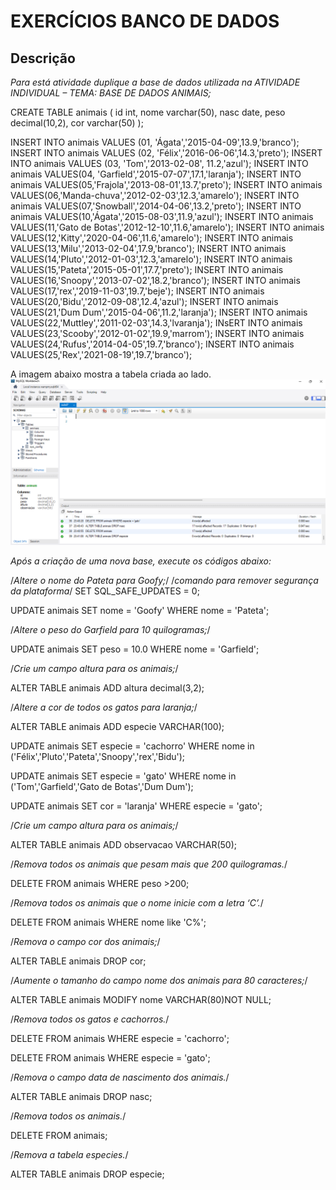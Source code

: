 # EXERCÍCIOS BANCO DE DADOS  
## Descrição

*Para está atividade duplique a base de dados utilizada na ATIVIDADE INDIVIDUAL – TEMA: BASE DE DADOS ANIMAIS;*


CREATE TABLE animais (
	id int,
	nome varchar(50),
	nasc date,
 	peso decimal(10,2),
  	cor varchar(50)
);

INSERT INTO animais VALUES (01, 'Ágata','2015-04-09',13.9,'branco');
INSERT INTO animais VALUES (02, 'Félix','2016-06-06',14.3,'preto');
INSERT INTO animais VALUES (03, 'Tom','2013-02-08', 11.2,'azul');
INSERT INTO animais VALUES(04, 'Garfield','2015-07-07',17.1,'laranja');
INSERT INTO animais VALUES(05,'Frajola','2013-08-01',13.7,'preto');
INSERT INTO animais VALUES(06,'Manda-chuva','2012-02-03',12.3,'amarelo');
INSERT INTO animais VALUES(07,'Snowball','2014-04-06',13.2,'preto');
INSERT INTO animais VALUES(10,'Ágata','2015-08-03',11.9,'azul');
INSERT INTO animais VALUES(11,'Gato de Botas','2012-12-10',11.6,'amarelo');
INSERT INTO animais VALUES(12,'Kitty','2020-04-06',11.6,'amarelo');
INSERT INTO animais VALUES(13,'Milu','2013-02-04',17.9,'branco');
INSERT INTO animais VALUES(14,'Pluto','2012-01-03',12.3,'amarelo');
INSERT INTO animais VALUES(15,'Pateta','2015-05-01',17.7,'preto');
INSERT INTO animais VALUES(16,'Snoopy','2013-07-02',18.2,'branco');
INSERT INTO animais VALUES(17,'rex','2019-11-03',19.7,'beje');
INSERT INTO animais VALUES(20,'Bidu','2012-09-08',12.4,'azul');
INSERT INTO animais VALUES(21,'Dum Dum','2015-04-06',11.2,'laranja');
INSERT INTO animais VALUES(22,'Muttley','2011-02-03',14.3,'lvaranja');
INsERT INTO animais VALUES(23,'Scooby','2012-01-02',19.9,'marrom');
INSERT INTO animais VALUES(24,'Rufus','2014-04-05',19.7,'branco');
INSERT INTO animais VALUES(25,'Rex','2021-08-19',19.7,'branco');

A imagem abaixo mostra a tabela criada ao lado.
![exer1](https://raw.githubusercontent.com/FabioCCamarg/Aula8BD/main/imagem/BaseDadosAnimais.png)

 *Após a criação de uma nova base, execute os códigos abaixo:*

 /*Altere o nome do Pateta para Goofy;*/
 /*comando para remover segurança da plataforma*/
  SET SQL_SAFE_UPDATES = 0;

UPDATE animais
SET nome = 'Goofy'
WHERE nome = 'Pateta';

/*Altere o peso do Garfield para 10 quilogramas;*/

UPDATE animais
SET peso = 10.0
WHERE nome = 'Garfield';

/*Crie um campo altura para os animais;*/

ALTER TABLE animais
ADD altura decimal(3,2);

/*Altere a cor de todos os gatos para laranja;*/

ALTER TABLE animais
ADD especie VARCHAR(100);

UPDATE animais
SET especie = 'cachorro'
WHERE nome in ('Félix','Pluto','Pateta','Snoopy','rex','Bidu');

UPDATE animais
SET especie = 'gato'
WHERE nome in ('Tom','Garfield','Gato de Botas','Dum Dum');

UPDATE animais
SET cor = 'laranja'
WHERE especie = 'gato';

/*Crie um campo altura para os animais;*/

ALTER TABLE animais
ADD observacao VARCHAR(50);

/*Remova todos os animais que pesam mais que 200 quilogramas.*/

DELETE FROM animais
WHERE peso >200;
 
/*Remova todos os animais que o nome inicie com a letra ‘C’.*/

DELETE FROM animais
WHERE nome like 'C%';

/*Remova o campo cor dos animais;*/

ALTER TABLE animais
DROP cor;

/*Aumente o tamanho do campo nome dos animais para 80 caracteres;*/

ALTER TABLE animais
MODIFY nome VARCHAR(80)NOT NULL;

/*Remova todos os gatos e cachorros.*/

DELETE FROM animais
WHERE especie = 'cachorro';

DELETE FROM animais
WHERE especie = 'gato';

/*Remova o campo data de nascimento dos animais.*/

ALTER TABLE animais
DROP nasc;

/*Remova todos os animais.*/

DELETE FROM animais;

/*Remova a tabela especies.*/

ALTER TABLE animais
DROP especie;
